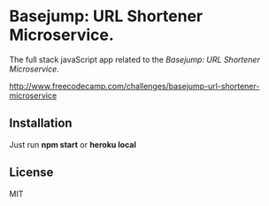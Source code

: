 # Basejump: URL Shortener Microservice.

The full stack javaScript app related to the *Basejump: URL Shortener Microservice*.

http://www.freecodecamp.com/challenges/basejump-url-shortener-microservice

## Installation

Just run **npm start** or **heroku local**

## License

MIT

